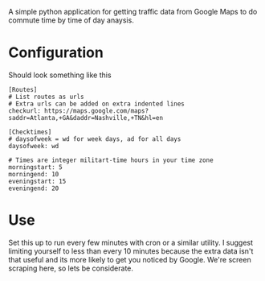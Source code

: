 A simple python application for getting traffic data from Google Maps to do commute time by time of day anaysis.

# Configuration

Should look something like this

    [Routes]
    # List routes as urls
    # Extra urls can be added on extra indented lines
    checkurl: https://maps.google.com/maps?saddr=Atlanta,+GA&daddr=Nashville,+TN&hl=en

    [Checktimes]
    # daysofweek = wd for week days, ad for all days
    daysofweek: wd

    # Times are integer militart-time hours in your time zone
    morningstart: 5
    morningend: 10
    eveningstart: 15
    eveningend: 20

# Use

Set this up to run every few minutes with cron or a similar utility.  I suggest limiting yourself to less than every 10 minutes because the extra data isn't that useful and its more likely to get you noticed by Google.  We're screen scraping here, so lets be considerate.

